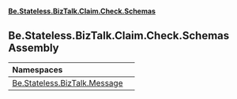 #### [Be.Stateless.BizTalk.Claim.Check.Schemas](README.md 'README')

## Be.Stateless.BizTalk.Claim.Check.Schemas Assembly

| Namespaces | |
| :--- | :--- |
| [Be.Stateless.BizTalk.Message](Be.Stateless.BizTalk.Message.md 'Be.Stateless.BizTalk.Message') | |
